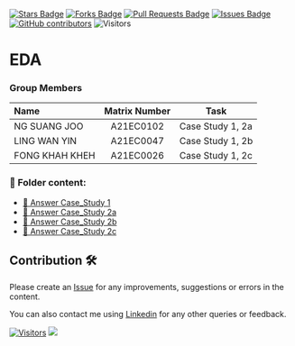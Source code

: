 <a href="https://github.com/drshahizan/HPDP/stargazers"><img src="https://img.shields.io/github/stars/drshahizan/HPDP" alt="Stars Badge"/></a>
<a href="https://github.com/drshahizan/HPDP/network/members"><img src="https://img.shields.io/github/forks/drshahizan/HPDP" alt="Forks Badge"/></a>
<a href="https://github.com/drshahizan/HPDP/pulls"><img src="https://img.shields.io/github/issues-pr/drshahizan/HPDP" alt="Pull Requests Badge"/></a>
<a href="https://github.com/drshahizan/HPDP"><img src="https://img.shields.io/github/issues/drshahizan/HPDP" alt="Issues Badge"/></a>
<a href="https://github.com/drshahizan/HPDP/graphs/contributors"><img alt="GitHub contributors" src="https://img.shields.io/github/contributors/drshahizan/HPDP?color=2b9348"></a>
![Visitors](https://api.visitorbadge.io/api/visitors?path=https%3A%2F%2Fgithub.com%2Fdrshahizan%2FHPDP&labelColor=%23d9e3f0&countColor=%23697689&style=flat)

# EDA

### Group Members

| Name                                     | Matrix Number | Task |
| :---------------------------------------- | :-------------: | ------------- |
| NG SUANG JOO | A21EC0102 | Case Study 1, 2a  | 
| LING WAN YIN | A21EC0047 | 	Case Study 1, 2b   | 
| FONG KHAH KHEH | A21EC0026 | Case Study 1, 2c  | 


### 📂 Folder content:
* [📖 Answer Case_Study 1](https://github.com/drshahizan/Python_EDA/blob/main/assignment/ass2/hpdp/ZProMax/case_study1/cs1.ipynb)
* [📖 Answer Case_Study 2a](https://github.com/drshahizan/Python_EDA/blob/main/assignment/ass2/hpdp/ZProMax/case_study2a/cs2a.ipynb)
* [📖 Answer Case_Study 2b](https://github.com/drshahizan/Python_EDA/blob/main/assignment/ass2/hpdp/ZProMax/case_study2b/cs2b.ipynb)
* [📖 Answer Case_Study 2c](https://github.com/drshahizan/Python_EDA/blob/main/assignment/ass2/hpdp/ZProMax/case_study2c/cs2c.ipynb)

## Contribution 🛠️
Please create an [Issue](https://github.com/drshahizan/HPDP/issues) for any improvements, suggestions or errors in the content.

You can also contact me using [Linkedin](https://www.linkedin.com/in/drshahizan/) for any other queries or feedback.

[![Visitors](https://api.visitorbadge.io/api/visitors?path=https%3A%2F%2Fgithub.com%2Fdrshahizan&labelColor=%23697689&countColor=%23555555&style=plastic)](https://visitorbadge.io/status?path=https%3A%2F%2Fgithub.com%2Fdrshahizan)
![](https://hit.yhype.me/github/profile?user_id=81284918)
